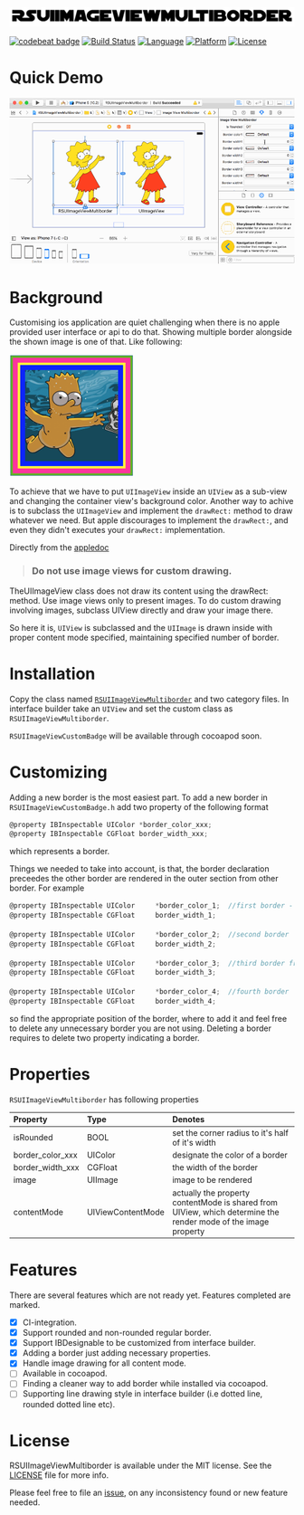 
<img src="https://github.com/ratulSharker/Gif-Demonstration/blob/master/RSUIImageViewMultiborder/banner.png" style='color:#FF0000'>

<a href="https://codebeat.co/projects/github-com-ratulsharker-rsuiimageviewmultiborder"><img alt="codebeat badge" src="https://codebeat.co/badges/e1ce0815-765a-4e65-9365-c58a7dec7d29" /></a>
[![Build Status](https://travis-ci.org/ratulSharker/RSUIImageViewMultiborder.svg?branch=master)](https://travis-ci.org/ratulSharker/RSUIImageViewMultiborder)
[![Language](https://img.shields.io/badge/language-obj--c-orange.svg)](https://en.wikipedia.org/wiki/IOS)
[![Platform](https://img.shields.io/badge/platform-ios-green.svg)](https://en.wikipedia.org/wiki/IOS)
[![License](https://img.shields.io/badge/license-MIT-blue.svg)](https://opensource.org/licenses/MIT)

# Quick Demo
<img src="https://github.com/ratulSharker/Gif-Demonstration/blob/master/RSUIImageViewMultiborder/RSUIImageViewMultiborder-demo.gif" alt="Demo">


# Background
Customising ios application are quiet challenging when there is no apple provided user interface or api to do that. Showing multiple border alongside the shown image is one of that. Like following:

<img src="https://github.com/ratulSharker/Gif-Demonstration/blob/master/RSUIImageViewMultiborder/sample-border-requirement.png" alt="Sample bordererd image" height='217px' width='219px'>

To achieve that we have to put `UIImageView` inside an `UIView` as a sub-view and changing the container view's background color. Another way to achive is to subclass the `UIImageView` and implement the `drawRect:` method to draw whatever we need. But apple discourages to implement the `drawRect:`, and even they didn't executes your `drawRect:` implementation. 

Directly from the [appledoc](https://developer.apple.com/reference/uikit/uiimageview?language=objc)

>### Do not use image views for custom drawing. 
TheUIImageView class does not draw its content using the drawRect: method. Use image views only to present images. To do custom drawing involving images, subclass UIView directly and draw your image there.

So here it is, `UIView` is subclassed and the `UIImage` is drawn inside with proper content mode specified, maintaining specified number of border.

# Installation
Copy the class named [`RSUIImageViewMultiborder`](https://github.com/ratulSharker/RSUIImageViewMultiborder/tree/master/RSUIImageViewMultiborder) and two category files. In interface builder take an `UIView` and set the custom class as `RSUIImageViewMultiborder`.

`RSUIImageViewCustomBadge` will be available through cocoapod soon.

# Customizing
Adding a new border is the most easiest part. To add a new border in `RSUIImageViewCustomBadge.h` add two property of the following format

```objective-c
@property IBInspectable UIColor *border_color_xxx;
@property IBInspectable CGFloat border_width_xxx;
```

which represents a border.

Things we needed to take into account, is that, the border declaration preceedes the other border are rendered in the outer section from other border. For example

```objective-c
@property IBInspectable UIColor     *border_color_1;  //first border - the outmost border
@property IBInspectable CGFloat     border_width_1;

@property IBInspectable UIColor     *border_color_2;  //second border
@property IBInspectable CGFloat     border_width_2;

@property IBInspectable UIColor     *border_color_3;  //third border from the outmost border
@property IBInspectable CGFloat     border_width_3;

@property IBInspectable UIColor     *border_color_4;  //fourth border
@property IBInspectable CGFloat     border_width_4;
```

so find the appropriate position of the border, where to add it and feel free to delete any unnecessary border you are not using. Deleting a border requires to delete two property indicating a border.

# Properties
`RSUIImageViewMultiborder` has following properties 

|Property             |Type               |Denotes                                          |
|:--------------------|:------------------|:------------------------------------------------|
|isRounded            |BOOL               |set the corner radius to it's half of it's width |
|border_color_xxx     |UIColor            |designate the color of a border                  |
|border_width_xxx     |CGFloat            |the width of the border                          |
|image                |UIImage            |image to be rendered                             |
|contentMode          |UIViewContentMode  |actually the property contentMode is shared from UIView, which determine the render mode of the image property|


#  Features
There are several features which are not ready yet. Features completed are marked.

- [X] CI-integration.
- [X] Support rounded and non-rounded regular border.
- [X] Support IBDesignable to be customized from interface builder.
- [X] Adding a border just adding necessary properties.
- [X] Handle image drawing for all content mode.
- [ ] Available in cocoapod.
- [ ] Finding a cleaner way to add border while installed via cocoapod.
- [ ] Supporting line drawing style in interface builder (i.e dotted line, rounded dotted line etc).

# License

RSUIImageViewMultiborder is available under the MIT license. See the [LICENSE](https://github.com/ratulSharker/RSUIImageViewMultiborder/blob/master/LICENSE) file for more info.

Please feel free to file an [issue](https://github.com/ratulSharker/RSUIImageViewMultiborder/issues), on any inconsistency found or new feature needed.
